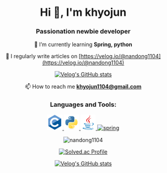 


<h1 align="center">Hi 👋, I'm khyojun</h1>
<h3 align="center">Passionation newbie developer</h3>
<div align="center">


 🌱 I’m currently learning **Spring, python**

 📝 I regularly write articles on [https://velog.io/@nandong1104](https://velog.io/@nandong1104)
 
[![Velog's GitHub stats](https://velog-readme-2.vercel.app/api/badge-stats?name=nandong1104)](https://velog.io/@nandong1104)

 📫 How to reach me **khyojun1104@gmail.com**

</div>


<h3 align="center">Languages and Tools:</h3>
<p align="center"> <a href="https://www.cprogramming.com/" target="_blank" rel="noreferrer">

<div align="center">
 

<img src="https://raw.githubusercontent.com/devicons/devicon/master/icons/c/c-original.svg" alt="c" width="40" height="40"/> </a> <a href="https://www.python.org" target="_blank" rel="noreferrer"> <img src="https://raw.githubusercontent.com/devicons/devicon/master/icons/python/python-original.svg" alt="python" width="40" height="40"/> </a><a href="https://www.java.com" target="_blank" rel="noreferrer"> <img src="https://raw.githubusercontent.com/devicons/devicon/master/icons/java/java-original.svg" alt="java" width="40" height="40"/> </a> <a href="https://spring.io/" target="_blank" rel="noreferrer"> <img src="https://www.vectorlogo.zone/logos/springio/springio-icon.svg" alt="spring" width="40" height="40"/> </a> </p>



<p><img align="center" src="https://github-readme-streak-stats.herokuapp.com/?user=nandong1104&" alt="nandong1104" /></p>

 [![Solved.ac Profile](http://mazassumnida.wtf/api/generate_badge?boj=nandong1104)](https://solved.ac/nandong1104)


[![Velog's GitHub stats](https://velog-readme-stats.vercel.app/api?name=nandong1104)](https://velog.io/@nandong1104)

</div>

